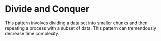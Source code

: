 # Divide and Conquer

This pattern involves dividing a data set into smaller chunks and then repeating a process with a subset of data.
This pattern can tremendously decrease time complexity. 